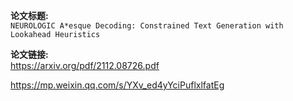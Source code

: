 **论文标题:**  
`NEUROLOGIC A*esque Decoding: Constrained Text Generation with Lookahead Heuristics`

**论文链接:**  
https://arxiv.org/pdf/2112.08726.pdf


https://mp.weixin.qq.com/s/YXv_ed4yYciPuflxlfatEg

